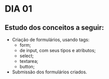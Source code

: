 # DIA 01

## Estudo dos conceitos a seguir:

- Criação de formulários, usando tags:
  - form;
  - de input, com seus tipos e atributos;
  - select;
  - textarea;
  - button;
- Submissão dos formulários criados.